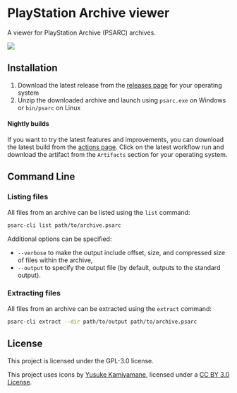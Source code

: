 # PlayStation Archive viewer

A viewer for PlayStation Archive (PSARC) archives.

![](https://github.com/user-attachments/assets/f1a1a042-70c9-480b-aa96-7d9e74f89697)

## Installation

1. Download the latest release from the [releases page](https://github.com/ShadelessFox/psarc/releases/latest) for your operating system
2. Unzip the downloaded archive and launch using `psarc.exe` on Windows or `bin/psarc` on Linux

#### Nightly builds

If you want to try the latest features and improvements, you can download the latest build from the [actions page](https://github.com/ShadelessFox/psarc/actions).
Click on the latest workflow run and download the artifact from the `Artifacts` section for your operating system.

## Command Line

### Listing files

All files from an archive can be listed using the `list` command:

```bash
psarc-cli list path/to/archive.psarc
```

Additional options can be specified:

- `--verbose` to make the output include offset, size, and compressed size of files within the archive,
- `--output` to specify the output file (by default, outputs to the standard output).

### Extracting files

All files from an archive can be extracted using the `extract` command:

```bash
psarc-cli extract --dir path/to/output path/to/archive.psarc
```

## License

This project is licensed under the GPL-3.0 license.

This project uses icons by [Yusuke Kamiyamane](http://p.yusukekamiyamane.com/), licensed under a [CC BY 3.0 License](http://creativecommons.org/licenses/by/3.0/).